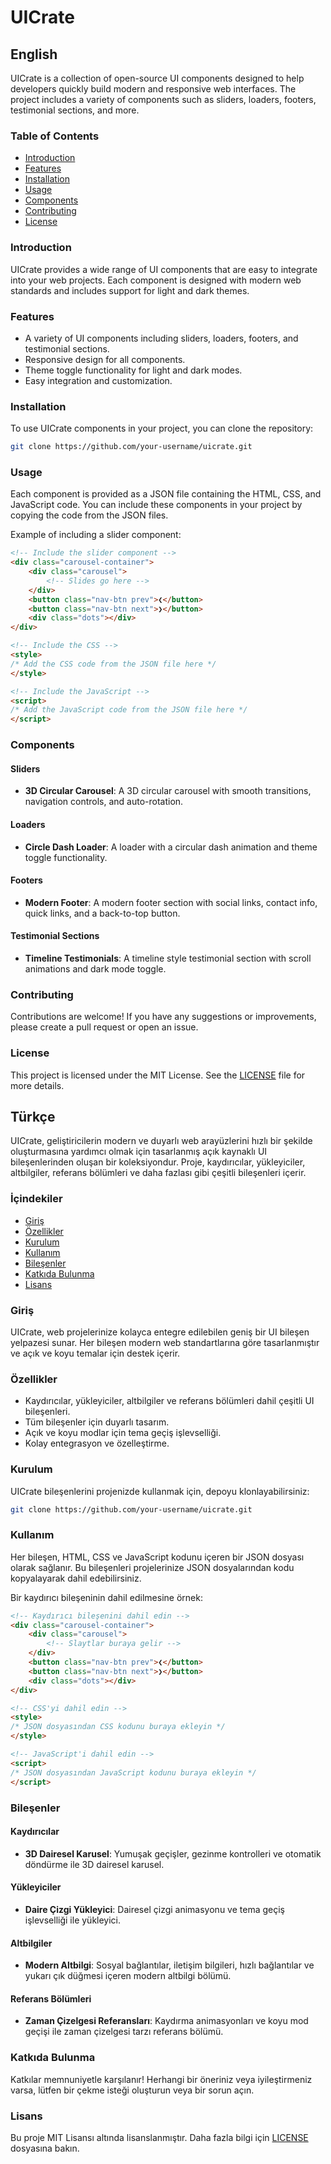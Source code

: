 # UICrate

## English

UICrate is a collection of open-source UI components designed to help developers quickly build modern and responsive web interfaces. The project includes a variety of components such as sliders, loaders, footers, testimonial sections, and more.

### Table of Contents

- [Introduction](#introduction)
- [Features](#features)
- [Installation](#installation)
- [Usage](#usage)
- [Components](#components)
- [Contributing](#contributing)
- [License](#license)

### Introduction

UICrate provides a wide range of UI components that are easy to integrate into your web projects. Each component is designed with modern web standards and includes support for light and dark themes.

### Features

- A variety of UI components including sliders, loaders, footers, and testimonial sections.
- Responsive design for all components.
- Theme toggle functionality for light and dark modes.
- Easy integration and customization.

### Installation

To use UICrate components in your project, you can clone the repository:

```bash
git clone https://github.com/your-username/uicrate.git
```

### Usage

Each component is provided as a JSON file containing the HTML, CSS, and JavaScript code. You can include these components in your project by copying the code from the JSON files.

Example of including a slider component:

```html
<!-- Include the slider component -->
<div class="carousel-container">
    <div class="carousel">
        <!-- Slides go here -->
    </div>
    <button class="nav-btn prev">❮</button>
    <button class="nav-btn next">❯</button>
    <div class="dots"></div>
</div>

<!-- Include the CSS -->
<style>
/* Add the CSS code from the JSON file here */
</style>

<!-- Include the JavaScript -->
<script>
/* Add the JavaScript code from the JSON file here */
</script>
```

### Components

#### Sliders

- **3D Circular Carousel**: A 3D circular carousel with smooth transitions, navigation controls, and auto-rotation.

#### Loaders

- **Circle Dash Loader**: A loader with a circular dash animation and theme toggle functionality.

#### Footers

- **Modern Footer**: A modern footer section with social links, contact info, quick links, and a back-to-top button.

#### Testimonial Sections

- **Timeline Testimonials**: A timeline style testimonial section with scroll animations and dark mode toggle.

### Contributing

Contributions are welcome! If you have any suggestions or improvements, please create a pull request or open an issue.

### License

This project is licensed under the MIT License. See the [LICENSE](LICENSE) file for more details.

## Türkçe

UICrate, geliştiricilerin modern ve duyarlı web arayüzlerini hızlı bir şekilde oluşturmasına yardımcı olmak için tasarlanmış açık kaynaklı UI bileşenlerinden oluşan bir koleksiyondur. Proje, kaydırıcılar, yükleyiciler, altbilgiler, referans bölümleri ve daha fazlası gibi çeşitli bileşenleri içerir.

### İçindekiler

- [Giriş](#giriş)
- [Özellikler](#özellikler)
- [Kurulum](#kurulum)
- [Kullanım](#kullanım)
- [Bileşenler](#bileşenler)
- [Katkıda Bulunma](#katkıda-bulunma)
- [Lisans](#lisans)

### Giriş

UICrate, web projelerinize kolayca entegre edilebilen geniş bir UI bileşen yelpazesi sunar. Her bileşen modern web standartlarına göre tasarlanmıştır ve açık ve koyu temalar için destek içerir.

### Özellikler

- Kaydırıcılar, yükleyiciler, altbilgiler ve referans bölümleri dahil çeşitli UI bileşenleri.
- Tüm bileşenler için duyarlı tasarım.
- Açık ve koyu modlar için tema geçiş işlevselliği.
- Kolay entegrasyon ve özelleştirme.

### Kurulum

UICrate bileşenlerini projenizde kullanmak için, depoyu klonlayabilirsiniz:

```bash
git clone https://github.com/your-username/uicrate.git
```

### Kullanım

Her bileşen, HTML, CSS ve JavaScript kodunu içeren bir JSON dosyası olarak sağlanır. Bu bileşenleri projelerinize JSON dosyalarından kodu kopyalayarak dahil edebilirsiniz.

Bir kaydırıcı bileşeninin dahil edilmesine örnek:

```html
<!-- Kaydırıcı bileşenini dahil edin -->
<div class="carousel-container">
    <div class="carousel">
        <!-- Slaytlar buraya gelir -->
    </div>
    <button class="nav-btn prev">❮</button>
    <button class="nav-btn next">❯</button>
    <div class="dots"></div>
</div>

<!-- CSS'yi dahil edin -->
<style>
/* JSON dosyasından CSS kodunu buraya ekleyin */
</style>

<!-- JavaScript'i dahil edin -->
<script>
/* JSON dosyasından JavaScript kodunu buraya ekleyin */
</script>
```

### Bileşenler

#### Kaydırıcılar

- **3D Dairesel Karusel**: Yumuşak geçişler, gezinme kontrolleri ve otomatik döndürme ile 3D dairesel karusel.

#### Yükleyiciler

- **Daire Çizgi Yükleyici**: Dairesel çizgi animasyonu ve tema geçiş işlevselliği ile yükleyici.

#### Altbilgiler

- **Modern Altbilgi**: Sosyal bağlantılar, iletişim bilgileri, hızlı bağlantılar ve yukarı çık düğmesi içeren modern altbilgi bölümü.

#### Referans Bölümleri

- **Zaman Çizelgesi Referansları**: Kaydırma animasyonları ve koyu mod geçişi ile zaman çizelgesi tarzı referans bölümü.

### Katkıda Bulunma

Katkılar memnuniyetle karşılanır! Herhangi bir öneriniz veya iyileştirmeniz varsa, lütfen bir çekme isteği oluşturun veya bir sorun açın.

### Lisans

Bu proje MIT Lisansı altında lisanslanmıştır. Daha fazla bilgi için [LICENSE](LICENSE) dosyasına bakın.